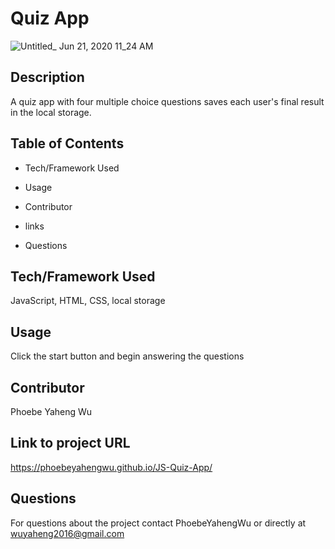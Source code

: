 # Quiz App

![Untitled_ Jun 21, 2020 11_24 AM](https://user-images.githubusercontent.com/52837649/85228701-f8ec2e80-b3b2-11ea-99be-4981f3227356.gif)

## Description
A quiz app with four multiple choice questions saves each user's final result in the local storage.

## Table of Contents

* Tech/Framework Used

* Usage

* Contributor

* links

* Questions


## Tech/Framework Used
JavaScript, HTML, CSS, local storage


## Usage
Click the start button and begin answering the questions

## Contributor
Phoebe Yaheng Wu


## Link to project URL
https://phoebeyahengwu.github.io/JS-Quiz-App/


## Questions

For questions about the project contact PhoebeYahengWu or directly at wuyaheng2016@gmail.com


